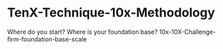 # TenX-Technique-10x-Methodology
Where do you start? Where is your foundation base? 10x-10X-Challenge-firm-foundation-base-scale 
